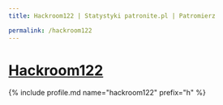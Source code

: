 ```yaml
---
title: Hackroom122 | Statystyki patronite.pl | Patromierz

permalink: /hackroom122
---
```


# [Hackroom122](https://patronite.pl/hackroom122)

{% include profile.md name="hackroom122" prefix="h" %}
